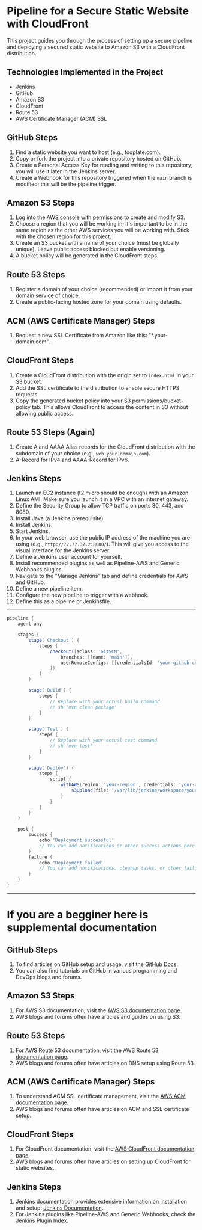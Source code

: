
# Pipeline for a Secure Static Website with CloudFront

This project guides you through the process of setting up a secure pipeline and deploying a secured static website to Amazon S3 with a CloudFront distribution.

## Technologies Implemented in the Project

- Jenkins
- GitHub
- Amazon S3
- CloudFront
- Route 53
- AWS Certificate Manager (ACM) SSL

## GitHub Steps

1. Find a static website you want to host (e.g., tooplate.com).
2. Copy or fork the project into a private repository hosted on GitHub.
3. Create a Personal Access Key for reading and writing to this repository; you will use it later in the Jenkins server.
4. Create a Webhook for this repository triggered when the `main` branch is modified; this will be the pipeline trigger.

## Amazon S3 Steps

1. Log into the AWS console with permissions to create and modify S3.
2. Choose a region that you will be working in; it's important to be in the same region as the other AWS services you will be working with. Stick with the chosen region for this project.
3. Create an S3 bucket with a name of your choice (must be globally unique). Leave public access blocked but enable versioning.
4. A bucket policy will be generated in the CloudFront steps.

## Route 53 Steps

1. Register a domain of your choice (recommended) or import it from your domain service of choice.
2. Create a public-facing hosted zone for your domain using defaults.

## ACM (AWS Certificate Manager) Steps

1. Request a new SSL Certificate from Amazon like this: "*.your-domain.com".

## CloudFront Steps

1. Create a CloudFront distribution with the origin set to `index.html` in your S3 bucket.
2. Add the SSL certificate to the distribution to enable secure HTTPS requests.
3. Copy the generated bucket policy into your S3 permissions/bucket-policy tab. This allows CloudFront to access the content in S3 without allowing public access.

## Route 53 Steps (Again)

1. Create A and AAAA Alias records for the CloudFront distribution with the subdomain of your choice (e.g., `web.your-domain.com`).
2. A-Record for IPv4 and AAAA-Record for IPv6.

## Jenkins Steps

1. Launch an EC2 instance (t2.micro should be enough) with an Amazon Linux AMI. Make sure you launch it in a VPC with an internet gateway.
2. Define the Security Group to allow TCP traffic on ports 80, 443, and 8080.
3. Install Java (a Jenkins prerequisite).
4. Install Jenkins.
5. Start Jenkins.
6. In your web browser, use the public IP address of the machine you are using (e.g., `http://77.77.32.2:8080/`). This will give you access to the visual interface for the Jenkins server.
7. Define a Jenkins user account for yourself.
8. Install recommended plugins as well as Pipeline-AWS and Generic Webhooks plugins.
9. Navigate to the "Manage Jenkins" tab and define credentials for AWS and GitHub.
10. Define a new pipeline item.
11. Configure the new pipeline to trigger with a webhook.
12. Define this as a pipeline or Jenkinsfile.

---

```Groovy
pipeline {
    agent any

    stages {
        stage('Checkout') {
            steps {
                checkout([$class: 'GitSCM',
                    branches: [[name: 'main']],
                    userRemoteConfigs: [[credentialsId: 'your-github-credentials', url: REPO_URL]]
                ])
            }
        }

        stage('Build') {
            steps {
                // Replace with your actual build command
                // sh 'mvn clean package' 
            }
        }

        stage('Test') {
            steps {
                // Replace with your actual test command
                // sh 'mvn test' 
            }
        }

        stage('Deploy') {
            steps {
                script {
                    withAWS(region: 'your-region', credentials: 'your-aws-credentials') {
                        s3Upload(file: '/var/lib/jenkins/workspace/your-pipeline-name', bucket: 'your-bucket-name')
                    }
                }
            }
        }
    }

    post {
        success {
            echo 'Deployment successful'
            // You can add notifications or other success actions here
        }
        failure {
            echo 'Deployment failed'
            // You can add notifications, cleanup tasks, or other failure actions here
        }
    }
}

```

----

# If you are a begginer here is supplemental documentation

## GitHub Steps

1. To find articles on GitHub setup and usage, visit the [GitHub Docs](https://docs.github.com/en).
2. You can also find tutorials on GitHub in various programming and DevOps blogs and forums.

## Amazon S3 Steps

1. For AWS S3 documentation, visit the [AWS S3 documentation page](https://docs.aws.amazon.com/s3/index.html).
2. AWS blogs and forums often have articles and guides on using S3.

## Route 53 Steps

1. For AWS Route 53 documentation, visit the [AWS Route 53 documentation page](https://docs.aws.amazon.com/route53/index.html).
2. AWS blogs and forums often have articles on DNS setup using Route 53.

## ACM (AWS Certificate Manager) Steps

1. To understand ACM SSL certificate management, visit the [AWS ACM documentation page](https://docs.aws.amazon.com/acm/index.html).
2. AWS blogs and forums often have articles on ACM and SSL certificate setup.

## CloudFront Steps

1. For CloudFront documentation, visit the [AWS CloudFront documentation page](https://docs.aws.amazon.com/cloudfront/index.html).
2. AWS blogs and forums often have articles on setting up CloudFront for static websites.

## Jenkins Steps

1. Jenkins documentation provides extensive information on installation and setup: [Jenkins Documentation](https://www.jenkins.io/doc/).
2. For Jenkins plugins like Pipeline-AWS and Generic Webhooks, check the [Jenkins Plugin Index](https://plugins.jenkins.io/).
